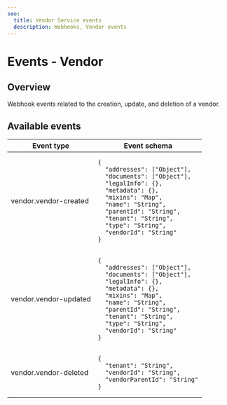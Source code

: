 ```yaml
---
seo:
  title: Vendor Service events
  description: Webhooks, Vendor events
---
```


# Events - Vendor

## Overview

Webhook events related to the creation, update, and deletion of a vendor.

## Available events

<table><thead><tr><th>Event type</th><th>Event schema</th></tr></thead><tbody><tr><td>vendor.vendor-created</td><td><pre class="language-json"><code class="lang-json">{
  "addresses": ["Object"],
  "documents": ["Object"],
  "legalInfo": {},
  "metadata": {},
  "mixins": "Map",
  "name": "String",
  "parentId": "String",
  "tenant": "String",
  "type": "String",
  "vendorId": "String"
}
</code></pre></td></tr><tr><td>vendor.vendor-updated</td><td><pre class="language-json"><code class="lang-json">{
  "addresses": ["Object"],
  "documents": ["Object"],
  "legalInfo": {},
  "metadata": {},
  "mixins": "Map",
  "name": "String",
  "parentId": "String",
  "tenant": "String",
  "type": "String",
  "vendorId": "String"
}
</code></pre></td></tr><tr><td>vendor.vendor-deleted</td><td><pre class="language-json"><code class="lang-json">{
  "tenant": "String",
  "vendorId": "String",
  "vendorParentId": "String"
}
</code></pre></td></tr></tbody></table>
